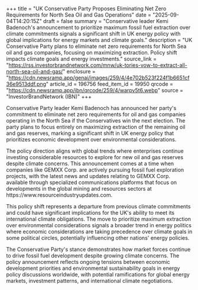 +++
title = "UK Conservative Party Proposes Eliminating Net Zero Requirements for North Sea Oil and Gas Operations"
date = "2025-09-04T14:20:15Z"
draft = false
summary = "Conservative leader Kemi Badenoch's announcement to prioritize maximum fossil fuel extraction over climate commitments signals a significant shift in UK energy policy with global implications for energy markets and climate goals."
description = "UK Conservative Party plans to eliminate net zero requirements for North Sea oil and gas companies, focusing on maximizing extraction. Policy shift impacts climate goals and energy investments."
source_link = "https://rss.investorbrandnetwork.com/mnw/uk-tories-vow-to-extract-all-north-sea-oil-and-gas/"
enclosure = "https://cdn.newsramp.app/genai/images/259/4/4e702b523f224f1b6651cf36e9513ddf.png"
article_id = 196756
feed_item_id = 19950
qrcode = "https://cdn.newsramp.app/ibn/qrcode/259/4/warpv5t6.webp"
source = "InvestorBrandNetwork (IBN)"
+++

<p>Conservative Party leader Kemi Badenoch has announced her party's commitment to eliminate net zero requirements for oil and gas companies operating in the North Sea if the Conservatives win the next election. The party plans to focus entirely on maximizing extraction of the remaining oil and gas reserves, marking a significant shift in UK energy policy that prioritizes economic development over environmental considerations.</p><p>The policy direction aligns with global trends where enterprises continue investing considerable resources to explore for new oil and gas reserves despite climate concerns. This announcement comes at a time when companies like GEMXX Corp. are actively pursuing fossil fuel exploration projects, with the latest news and updates relating to GEMXX Corp. available through specialized communications platforms that focus on developments in the global mining and resources sectors at https://www.resourceindustryupdates.com.</p><p>This policy shift represents a departure from previous climate commitments and could have significant implications for the UK's ability to meet its international climate obligations. The move to prioritize maximum extraction over environmental considerations signals a broader trend in energy politics where economic considerations are taking precedence over climate goals in some political circles, potentially influencing other nations' energy policies.</p><p>The Conservative Party's stance demonstrates how market forces continue to drive fossil fuel development despite growing climate concerns. The policy announcement reflects ongoing tensions between economic development priorities and environmental sustainability goals in energy policy discussions worldwide, with potential ramifications for global energy markets, investment patterns, and international climate negotiations.</p>